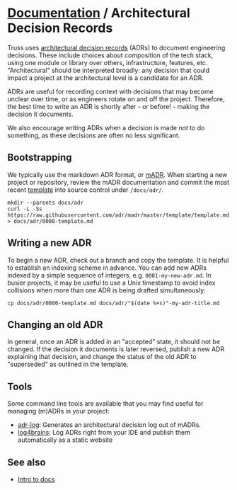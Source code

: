 # [Documentation](./README.md) / Architectural Decision Records

Truss uses [architectural decision records](https://adr.github.io/) (ADRs) to
document engineering decisions. These include choices about composition of the
tech stack, using one module or library over others, infrastructure, features,
etc. "Architectural" should be interpreted broadly: any decision that could
impact a project at the architectural level is a candidate for an ADR.

ADRs are useful for recording context with decisions that may become unclear over
time, or as engineers rotate on and off the project. Therefore, the best time
to write an ADR is shortly after - or before! - making the decision it documents.

We also encourage writing ADRs when a decision is made _not_ to do something,
as these decisions are often no less significant.

## Bootstrapping

We typically use the markdown ADR format, or [mADR]. When starting a new
project or repository, review the mADR documentation and commit the most recent
[template] into source control under `/docs/adr/`.

```console
mkdir --parents docs/adr
curl -L -Ss https://raw.githubusercontent.com/adr/madr/master/template/template.md > docs/adr/0000-template.md
```

## Writing a new ADR

To begin a new ADR, check out a branch and copy the template. It is helpful to
establish an indexing scheme in advance. You can add new ADRs indexed by a
simple sequence of integers, e.g. `0001-my-new-adr.md`. In busier projects, it
may be useful to use a Unix timestamp to avoid index collisions when more than
one ADR is being drafted simultaneously:

```console
cp docs/adr/0000-template.md docs/adr/"$(date %+s)"-my-adr-title.md
```

## Changing an old ADR

In general, once an ADR is added in an "accepted" state, it should not be
changed. If the decision it documents is later reversed, publish a new ADR
explaining that decision, and change the status of the old ADR to "superseded"
as outlined in the template.

## Tools

Some command line tools are available that you may find useful for managing (m)ADRs in your project:

- [adr-log](https://adr.github.io/adr-log/): Generates an architectural decision log out of mADRs.
- [log4brains](https://github.com/thomvaill/log4brains): Log ADRs right from
  your IDE and publish them automatically as a static website

## See also

- [Intro to docs](./intro-to-docs.md)

[madr]: https://adr.github.io/madr/
[template]: https://github.com/adr/madr/blob/master/template/template.md
